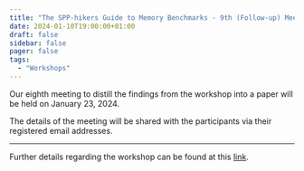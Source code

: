 ```yaml
---
title: "The SPP-hikers Guide to Memory Benchmarks - 9th (Follow-up) Meeting"
date: 2024-01-10T19:00:00+01:00
draft: false
sidebar: false
pager: false
tags:
  - "Workshops"
---
```


Our eighth meeting to distill the findings from the workshop into a paper will be held on January 23, 2024.

The details of the meeting will be shared with the participants via their registered email addresses.

---

Further details regarding the workshop can be found at this [link](/posts/mini-workshop_2023).
